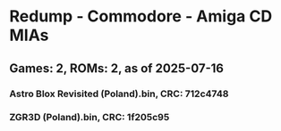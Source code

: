 # Redump - Commodore - Amiga CD MIAs
## Games: 2, ROMs: 2, as of 2025-07-16

### Astro Blox Revisited (Poland).bin, CRC: 712c4748
### ZGR3D (Poland).bin, CRC: 1f205c95
